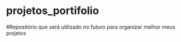 # projetos_portifolio
#Repositório que será utilizado no futuro para organizar melhor meus projetos

